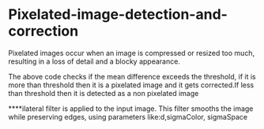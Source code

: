 # Pixelated-image-detection-and-correction
Pixelated images occur when an image is compressed or resized too much, resulting in a loss of detail and a blocky appearance.


The above code checks if the mean difference  exceeds the threshold, if it is more than threshold then it is a pixelated image and it gets corrected.If less than threshold then it is detected as a non pixelated image


****ilateral filter is applied to the input image. This filter smooths the image while preserving edges, using parameters like:d,sigmaColor,
sigmaSpace
